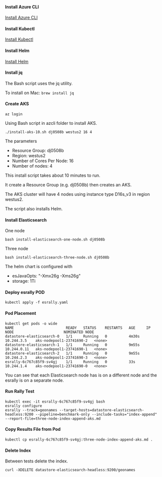#### Install Azure CLI

[Install Azure CLI](https://docs.microsoft.com/en-us/cli/azure/install-azure-cli?view=azure-cli-latest)

#### Install Kubectl 

[Install Kubectl](https://kubernetes.io/docs/tasks/tools/install-kubectl)

#### Install Helm

[Install Helm](https://helm.sh/docs/using_helm/)

#### Install jq

The Bash script uses the jq utility.

To install on Mac:  ```brew install jq```

#### Create AKS

```
az login
```

Using Bash script in azcli folder to install AKS.

```
./install-aks-10.sh dj0508b westus2 16 4
```

The parameters
- Resource Group: dj0508b
- Region: westus2
- Number of Cores Per Node: 16  
- Number of nodes: 4

This install script takes about 10 minutes to run.

It create a Resource Group (e.g. dj0508b) then creates an AKS.

The AKS cluster will have 4 nodes using instance type D16s_v3 in region westus2.

The script also installs Helm.


#### Install Elasticsearch

One node

```
bash install-elasticsearch-one-node.sh dj0508b
```

Three node

```
bash install-elasticsearch-three-node.sh dj0508b
```

The helm chart is configured with
- esJavaOpts: "-Xmx26g -Xms26g"
- storage: 1Ti 

#### Deploy esrally POD

```
kubectl apply -f esrally.yaml
```

#### Pod Placement

```
kubectl get pods -o wide
NAME                        READY   STATUS    RESTARTS   AGE     IP            NODE                       NOMINATED NODE
datastore-elasticsearch-0   1/1     Running   0          4m30s   10.244.3.5    aks-nodepool1-23741690-2   <none>
datastore-elasticsearch-1   1/1     Running   0          9m55s   10.244.0.11   aks-nodepool1-23741690-1   <none>
datastore-elasticsearch-2   1/1     Running   0          9m55s   10.244.2.3    aks-nodepool1-23741690-3   <none>
esrally-6c767c85f9-sv4gj    1/1     Running   0          33s     10.244.1.4    aks-nodepool1-23741690-0   <none>
```

You can see that each Elasticsearch node has is on a different node and the esrally is on a separate node.

#### Run Rally Test

```
kubectl exec -it esrally-6c767c85f9-sv4gj bash
esrally configure
esrally --track=geonames --target-hosts=datastore-elasticsearch-headless:9200 --pipeline=benchmark-only --include-tasks="index-append" --report-file=three-node-index-append-aks.md
```


#### Copy Results File from Pod 

```
kubectl cp esrally-6c767c85f9-sv4gj:three-node-index-append-aks.md .
```


#### Delete Index

Between tests delete the index.

```
curl -XDELETE datastore-elasticsearch-headless:9200/geonames
```
